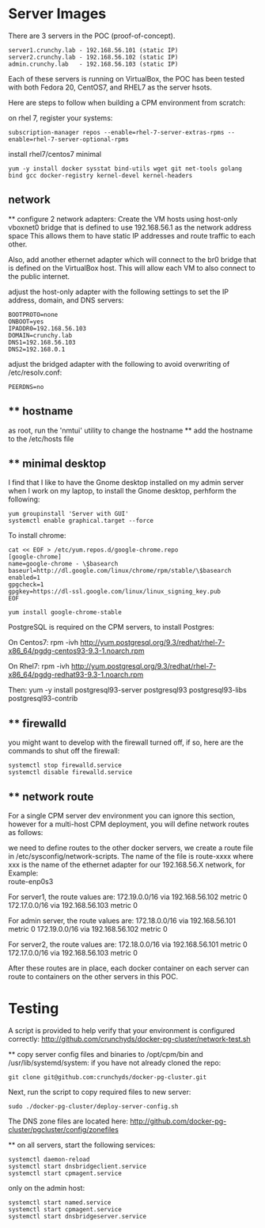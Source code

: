 Server Images
=================

There are 3 servers in the POC (proof-of-concept).

	server1.crunchy.lab - 192.168.56.101 (static IP)
	server2.crunchy.lab - 192.168.56.102 (static IP)
	admin.crunchy.lab   - 192.168.56.103 (static IP)

Each of these servers is running on VirtualBox, the POC has been
tested with both Fedora 20, CentOS7, and RHEL7 as the server hsots.

Here are steps to follow when building a CPM environment from
scratch:

on rhel 7, register your systems:

	subscription-manager repos --enable=rhel-7-server-extras-rpms --enable=rhel-7-server-optional-rpms

install rhel7/centos7 minimal

	yum -y install docker sysstat bind-utils wget git net-tools golang bind gcc docker-registry kernel-devel kernel-headers


network
-------
** configure 2 network adapters: 
Create the VM hosts using host-only vboxnet0 bridge that is defined
to use 192.168.56.1 as the network address space
This allows them to have static IP addresses and route traffic to each other.

Also, add another ethernet adapter which will connect to the br0 bridge
that is defined on the VirtualBox host.  This will allow each VM to
also connect to the public internet.

adjust the host-only adapter with the following settings to set the IP address, domain, and DNS servers:

	BOOTPROTO=none
	ONBOOT=yes
	IPADDR0=192.168.56.103
	DOMAIN=crunchy.lab
	DNS1=192.168.56.103
	DNS2=192.168.0.1


adjust the bridged adapter with the following to avoid overwriting
of /etc/resolv.conf:

	PEERDNS=no

** hostname
--------
as root, run the 'nmtui' utility to change the hostname
** add the hostname to the /etc/hosts file


** minimal desktop
---------
I find that I like to have the Gnome desktop installed on
my admin server when I work on my laptop, to install the Gnome
desktop, perhform the following:

	yum groupinstall 'Server with GUI'
	systemctl enable graphical.target --force

To install chrome:

	cat << EOF > /etc/yum.repos.d/google-chrome.repo
	[google-chrome]
	name=google-chrome - \$basearch
	baseurl=http://dl.google.com/linux/chrome/rpm/stable/\$basearch
	enabled=1
	gpgcheck=1
	gpgkey=https://dl-ssl.google.com/linux/linux_signing_key.pub
	EOF

	yum install google-chrome-stable

PostgreSQL is required on the CPM servers, to install Postgres:

On Centos7:
	rpm -ivh http://yum.postgresql.org/9.3/redhat/rhel-7-x86_64/pgdg-centos93-9.3-1.noarch.rpm

On Rhel7:
	rpm -ivh http://yum.postgresql.org/9.3/redhat/rhel-7-x86_64/pgdg-redhat93-9.3-1.noarch.rpm

Then:
	yum -y install postgresql93-server postgresql93 postgresql93-libs postgresql93-contrib


** firewalld
---------
you might want to develop with the firewall turned off, if so, here
are the commands to shut off the firewall:

	systemctl stop firewalld.service
	systemctl disable firewalld.service


** network route
-------------

For a single CPM server dev environment you can ignore this section, however
for a multi-host CPM deployment, you will define network routes
as follows:

we need to define routes to the other docker servers, we create
a route file in /etc/sysconfig/network-scripts.  The name of the
file is route-xxxx where xxx is the name of the ethernet adapter for our 192.168.56.X network,
for Example:  
	route-enp0s3

For server1, the route values are:
	172.19.0.0/16 via 192.168.56.102 metric 0
	172.17.0.0/16 via 192.168.56.103 metric 0

For admin server, the route values are:
	172.18.0.0/16 via 192.168.56.101 metric 0
	172.19.0.0/16 via 192.168.56.102 metric 0

For server2, the route values are:
	172.18.0.0/16 via 192.168.56.101 metric 0
	172.17.0.0/16 via 192.168.56.103 metric 0

After these routes are in place, each docker container on each
server can route to containers on the other servers in this POC.

Testing
========
A script is provided to help verify that your environment is
configured correctly:
	http://github.com/crunchyds/docker-pg-cluster/network-test.sh


** copy server config files and binaries  to /opt/cpm/bin and /usr/lib/systemd/system:
if you have not already cloned the repo:

	git clone git@github.com:crunchyds/docker-pg-cluster.git

Next, run the script to copy required files to new server:

	sudo ./docker-pg-cluster/deploy-server-config.sh

The DNS zone files are located here:
	http://github.com/docker-pg-cluster/pgcluster/config/zonefiles

** on all servers, start the following services:

	systemctl daemon-reload
	systemctl start dnsbridgeclient.service
	systemctl start cpmagent.service

only on the admin host:

	systemctl start named.service
	systemctl start cpmagent.service
	systemctl start dnsbridgeserver.service



